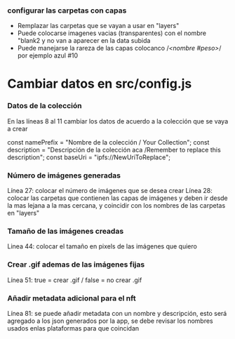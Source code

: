 ### configurar las carpetas con capas
- Remplazar las carpetas que se vayan a usar en "layers"
- Puede colocarse imagenes vacias (transparentes) con el nombre "blank2 y no van a aparecer en la data subida
- Puede manejarse la rareza de las capas colocanco /*<nombre #peso>*/ por ejemplo azul #10

# Cambiar datos en src/config.js

### Datos de la colección
En las líneas 8 al 11 cambiar los datos de acuerdo a la colección que se vaya a crear

const namePrefix = "Nombre de la colección / Your Collection";
const description = "Descripción de la colección aca /Remember to replace this description";
const baseUri = "ipfs://NewUriToReplace";

### Número de imágenes generadas
Línea 27: colocar el número de imágenes que se desea crear
Línea 28: colocar las carpetas que contienen las capas de imágenes y deben ir desde la mas lejana a la mas cercana, y coincidir con los nombres de las carpetas en "layers"

### Tamaño de las imágenes creadas
Linea 44: colocar el tamaño en pixels de las imágenes que quiero

### Crear .gif ademas de las imágenes fijas
Línea 51: true = crear .gif / false = no crear .gif

### Añadir metadata adicional para el nft
Línea 81: se puede añadir metadata con un nombre y descripción, esto será agregado a los json generados por la app, se debe revisar los nombres usados enlas plataformas para que coincidan